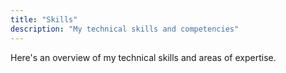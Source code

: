 ```yaml
---
title: "Skills"
description: "My technical skills and competencies"
---
```


Here's an overview of my technical skills and areas of expertise. 